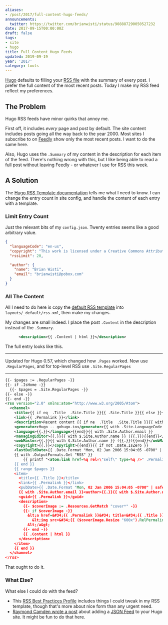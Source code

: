 ```yaml
---
aliases:
- /post/2017/full-content-hugo-feeds/
announcements:
  twitter: https://twitter.com/brianwisti/status/908887290050527232
date: 2017-09-15T00:00:00Z
draft: false
tags:
- site
- hugo
title: Full Content Hugo Feeds
updated: 2019-09-19
year: '2017'
category: tools
---
```


[Hugo][] defaults to filling your [RSS file][] with the summary of every post. I prefer the full content of
the most recent posts. Today I make my RSS feed reflect my preferences.

[Hugo]: http://gohugo.io/
[RSS file]: /index.xml
<!-- TEASER_END -->

## The Problem

Hugo RSS feeds have minor quirks that annoy me.

First off, it includes *every* page and post by default. The site content includes posts going all the way
back to the year 2000. Most sites I subscribe to on [Feedly][] show only the most recent posts. I want to do
the same here.

Also, Hugo uses the `.Summary` of my content in the description for each item of the feed. There's nothing
wrong with this, but I like being able to read a full post without leaving Feedly - or whatever I use for RSS
this week.

[Feedly]: https://feedly.com/

## A Solution

The [Hugo RSS Template documentation][] tells me what I need to know. I can change the entry count in site
config, and handle the content of each entry with a template.

[Hugo RSS Template documentation]: https://gohugo.io/templates/rss/

### Limit Entry Count

Just the relevant bits of my `config.json`. Twenty entries seems like a good arbitrary value.

``` json
{
  "languageCode": "en-us",
  "copyright": "This work is licensed under a Creative Commons Attribution-ShareAlike 4.0 International License",
  "rssLimit": 20,

  "author": {
    "name": "Brian Wisti",
    "email": "brianwisti@pobox.com"
  }
}
```

### All The Content

All I need to do here is copy the [default RSS template][] into `layouts/_default/rss.xml`, then make my
changes.

[default RSS template]: https://gohugo.io/templates/rss/#the-embedded-rss-xml

My changes are small indeed. I place the post `.Content` in the description instead of the `.Summary`.

``` xml
      <description>{{ .Content | html }}</description>
```

The full entry looks like this.

****

Updated for Hugo 0.57, which changed how `.Pages` worked. Now use `.RegularPages`, and for
top-level RSS use `.Site.RegularPages`

****

``` xml
{{- $pages := .RegularPages -}}
{{- if .IsHome -}}
  {{- $pages = .Site.RegularPages -}}
{{- else -}}
{{- end -}}
<rss version="2.0" xmlns:atom="http://www.w3.org/2005/Atom">
  <channel>
    <title>{{ if eq  .Title  .Site.Title }}{{ .Site.Title }}{{ else }}{{ with .Title }}{{.}} on {{ end }}{{ .Site.Title }}{{ end }}</title>
    <link>{{ .Permalink }}</link>
    <description>Recent content {{ if ne  .Title  .Site.Title }}{{ with .Title }}in {{.}} {{ end }}{{ end }}on {{ .Site.Title }}</description>
    <generator>Hugo -- gohugo.io</generator>{{ with .Site.LanguageCode }}
    <language>{{.}}</language>{{end}}{{ with .Site.Author.email }}
    <managingEditor>{{.}}{{ with $.Site.Author.name }} ({{.}}){{end}}</managingEditor>{{end}}{{ with .Site.Author.email }}
    <webMaster>{{.}}{{ with $.Site.Author.name }} ({{.}}){{end}}</webMaster>{{end}}{{ with .Site.Copyright }}
    <copyright>{{.}}</copyright>{{end}}{{ if not .Date.IsZero }}
    <lastBuildDate>{{ .Date.Format "Mon, 02 Jan 2006 15:04:05 -0700" | safeHTML }}</lastBuildDate>{{ end }}
    {{ with .OutputFormats.Get "RSS" }}
        {{ printf "<atom:link href=%q rel=\"self\" type=%q />" .Permalink .MediaType | safeHTML }}
    {{ end }}
    {{ range $pages }}
    <item>
      <title>{{ .Title }}</title>
      <link>{{ .Permalink }}</link>
      <pubDate>{{ .Date.Format "Mon, 02 Jan 2006 15:04:05 -0700" | safeHTML }}</pubDate>
      {{ with .Site.Author.email }}<author>{{.}}{{ with $.Site.Author.name }} ({{.}}){{end}}</author>{{end}}
      <guid>{{ .Permalink }}</guid>
      <description>
        {{- $coverImage := .Resources.GetMatch "cover*" -}}
        {{- if $coverImage -}}
          &lt;a href=&#34;{{ .Permalink }}&#34; title=&#34;{{ .Title }}&#34;&gt;
            &lt;img src=&#34;{{ ($coverImage.Resize "600x").RelPermalink }}&#34; alt=&#34;{{ .Title }}&#34;&gt;
          &lt;/a&gt;
        {{- end -}}
        {{ .Content | html }}
      </description>
    </item>
    {{ end }}
  </channel>
</rss>
```

That ought to do it.

### What Else?

What else I could do with the feed?

* This [RSS Best Practices Profile][] includes things I could tweak in my RSS template, though that's more about
  nice form than any urgent need.
* [Raymond Camden wrote a post][] about adding a [JSON Feed][] to your Hugo site. It might be fun to do that
  here.

[Raymond Camden wrote a post]: https://www.raymondcamden.com/2017/05/18/creating-a-json-feed-for-hugo/
[RSS Best Practices Profile]: http://www.rssboard.org/rss-profile
[JSON Feed]: https://jsonfeed.org/

